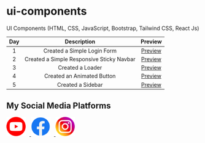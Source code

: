 # ui-components

UI Components (HTML, CSS, JavaScript, Bootstrap, Tailwind CSS, React Js)

| Day | Description | Preview |
| :-: | :---------: | :-----: |
| 1 | Created a Simple Login Form | [Preview](./Day%201%20-%20Form/assets/preview_day_1_login_form.png) |
| 2 | Created a Simple Responsive Sticky Navbar | [Preview](./Day%202%20-%20Navbar/assets/preview_day_2_navbar.png) |
| 3 | Created a Loader | [Preview](./Day%203%20-%20Loader/assets/preview_day_3_loader.png) |
| 4 | Created an Animated Button | [Preview](./Day%204%20-%20Animated%20Button/assets/preview_day_4_animated_button.png) |
| 5 | Created a Sidebar | [Preview](./Day%205%20-%20Sidebar/assets/preview_day_5_sidebar.png) |

## My Social Media Platforms

<a href="https://www.youtube.com/@infowithawan" target="_blank">
<img src="./assets//youtube.png" height="50px" alt="youtube icon" title="https://www.youtube.com/@infowithawan" style="margin-right:10px;">
</a>
<a href="https://www.facebook.com/infowithawan" target="_blank">
<img src="./assets/facebook.png" height="50px" alt="facebook icon" title="https://www.facebook.com/infowithawan" style="margin-right:10px;">
</a>
<a href="https://www.instagram.com/infowithawan" target="_blank">
<img src="./assets/instagram.png" height="50px" alt="instagram icon" title="https://www.instagram.com/infowithawan">
</a>
